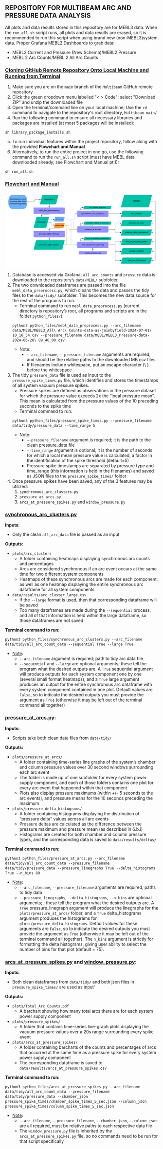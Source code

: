 ## REPOSITORY FOR MULTIBEAM ARC AND PRESSURE DATA ANALYSIS

All plots and data results stored in this repository are for MEBL3 data. 
When the ```run_all.sh``` script runs, all plots and data results are erased, so it is recommended to run this script when using brand new (non-MEBL3)system data.
Proper Grafana MEBL2 Dashboards to grab data:
- MEBL2 Current and Pressure (New Schema)/MEBL2 Pressure
- MEBL 2 Arc Counts/MEBL 2 All Arc Counts

### <ins>Cloning GitHub Remote Repository Onto Local Machine and Running from Terminal</ins>
1. Make sure you are on the `main` branch of the `Multibeam` GitHub remote repository
2. Click the green dropdown menu labelled "< > Code"; select "Download ZIP" and unzip the downloaded file
3. Open the terminal/command line on your local machine; Use the `cd` command to navigate to the repository's root directory, ```Multibeam-main/```
4. Run the following command to ensure all necessary libraries and packages are installed (at most 5 packages will be installed):
```
sh library_package_installs.sh
```
5. To run individual features within the project repository, follow along with the provided **Flowchart and Manual**
5. Alternatively, to run the entire project in one go, use the following command to run the ```run_all.sh``` script (must have MEBL data downloaded already, see Flowchart and Manual pt.1):
```
sh run_all.sh
```
### <ins>Flowchart and Manual</ins>
![Project Flowchart](WCMultibeamProjectFlowchart.png)
1. Database is accessed via Grafana; `all arc counts` and `pressure` data is downloaded to the repository’s `data/MEBL/` subfolder.
2. The two downloaded dataframes are passed into the file `mebl_data_preprocess.py`, which cleans the data and passes the tidy files to the `data/tidy/` subfolder. This becomes the new data source for the rest of the programs to run. 
    - Terminal command to run `mebl_data_preprocess.py` (current directory is repository’s root, all programs and scripts are in the folder `python_files/`):
    ```
    python3 python_files/mebl_data_preprocess.py --arc_filename data/MEBL/MEBL3_All\ Arc\ Counts-data-as-joinbyfield-2024-07-01\ 10_16_54.csv --pressure_filename data/MEBL/MEBL3_Pressure-data-2024-06-28\ 09_40_08.csv
    ``` 
    - Note: 
        - `–-arc_filename`, `–-pressure_filename` arguments are required, and should be the relative paths to the downloaded MB csv files 
        - If filenames include whitespace, put an escape character (\ ) before the whitespace
3. The tidy `pressure_data` file is used as input to the `pressure_spike_times.py` file, which identifies and stores the timestamps of all system vacuum pressure spikes.
    - Pressure spikes are defined as observations in the pressure dataset for which the pressure value exceeds 2x the “local pressure mean”. This mean is calculated from the pressure values of the 10 preceding seconds to the spike time
    - Terminal command to run: 
    ```
    python3 python_files/pressure_spike_times.py --pressure_filename data/tidy/pressure_data --time_range 5
    ```
    - Note: 
        - `–-pressure_filename` argument is required; it is the path to the clean pressure_data file 
        - `–-time_range` argument is optional; it is the number of seconds for which a local mean pressure value is calculated, a factor in the identification of the spike threshold (default=5)
        - Pressure spike timestamps are separated by pressure type and time_range (this information is held in the filenames) and saved as JSON files to the `pressure_spike_times/` folder
4. Once pressure_spikes have been saved, any of the 3 features may be utilized:
    1. `synchronous_arc_clusters.py`
    2. `pressure_at_arcs.py`
    3. `arcs_at_pressure_spikes.py` and `window_pressure.py`
### <ins>synchronous_arc_clusters.py</ins>
**Inputs:**
- Only the clean `all_arc_data` file is passed as an input

**Outputs:**
- `plots/arc_clusters`
    - A folder containing heatmaps displaying synchronous arc counts and percentages
    - Arcs are considered synchronous if an arc event occurs at the same time for two different system components 
    - Heatmaps of these synchronous arcs are made for each component, as well as one heatmap displaying the entire synchronous arc dataframe for all system components
- `data/results/arc_cluster_large.csv`
    - If the `--large` format is used, then that corresponding dataframe will be saved
    - Too many dataframes are made during the `--sequential` process, and all of that information is held within the large dataframe, so those dataframes are not saved

**Terminal command to run:**
```
python3 python_files/synchronous_arc_clusters.py --arc_filename data/tidy/all_arc_count_data --sequential True --large True
```
- <ins>Note</ins>:
    - `--arc_filename` argument is required; path to tidy arc data file
    - `--sequential` and `--large` are optional arguments; these tell the program what the desired outputs are. A `True` sequential argument will produce outputs for each system component one by one (several small format heatmaps), and a `True` large argument produces an output for the entire synchronous arc dataframe with every system component contained in one plot. Default values are `False`, so to indicate the desired outputs you must provide the argument as `True` (otherwise it may be left out of the terminal command all together)

### <ins>pressure_at_arcs.py</ins>:
**Inputs:**
- Scripts take both clean data files from `data/tidy/`

**Outputs:**
- `plots/pressure_at_arcs/`
    - A folder containing time-series line graphs of the system’s chamber and column pressure values over 30 second windows surrounding each arc event
    - The folder is made up of one subfolder for every system power supply component, and each of those folders contains one plot for every arc event that happened within that component
    - Plots also display pressure maximums (within +/- 5 seconds to the arc events), and pressure means for the 10 seconds preceding the maximum
- `plots/pressure_delta_histograms/`
    - A folder containing histograms displaying the distribution of “pressure delta” values across all arc events
    - Pressure deltas are calculated as the difference between the pressure maximum and pressure mean (as described in 6.b.i)
    - Histograms are created for both chamber and column pressure types, and the corresponding data is saved to `data/results/deltas/`

**Terminal command to run:**
```
python3 python_files/pressure_at_arcs.py --arc_filename data/tidy/all_arc_count_data --pressure_filename data/tidy/pressure_data --pressure_linegraphs True --delta_histograms True --n_bins 80
```
- <ins>Note</ins>:
    - `--arc_filename`, `--pressure_filename` arguments are required; paths to tidy data
    - `--pressure_linegraphs`, `--delta_histograms`, `--n_bins` are optional arguments; ; these tell the program what the desired outputs are. A `True` pressure_linegraph argument will produce the linegraphs for the `plots/pressure_at_arcs/` folder, and a `True` delta_histograms argument produces the histograms for `plots/pressure_delta_histograms`. Default values for these arguments are `False`, so to indicate the desired outputs you must provide the argument as `True` (otherwise it may be left out of the terminal command all together). The `n_bins` argument is strictly for formatting the delta histograms, giving user ability to select the number of bins for that plot (default = 75).

### <ins>arcs_at_pressure_spikes.py</ins> and <ins>window_pressure.py</ins>:
**Inputs:**
- Both clean dataframes from `data/tidy/` and both json files in `pressure_spike_times/` are used as input'

**Outputs:**
- `plots/Total_Arc_Counts.pdf`
    - A barchart showing how many total arcs there are for each system power supply component
- `plots/pressure_spikes/`
    - A folder that contains time-series line-graph plots displaying the vacuum pressure values over a 20s range surrounding every spike event
- `plots/arcs_at_pressure_spikes/`
    - A folder containing barcharts of the counts and percentages of arcs that occurred at the same time as a pressure spike for every system power supply component 
    - The corresponding dataframe is saved to `data/results/arcs_at_pressure_spikes.csv`

**Terminal command to run:**
```
python3 python_files/arcs_at_pressure_spikes.py --arc_filename data/tidy/all_arc_count_data --pressure_filename data/tidy/pressure_data --chamber_json pressure_spike_times/chamber_spike_times_5_sec.json --column_json pressure_spike_times/column_spike_times_5_sec.json
```
- <ins>Note</ins>: 
    - `-–arc_filename`, `–-pressure_filename`, `–-chamber_json`, `–-column_json` are all required, must be relative paths to each respective data file
    - The `window_pressure.py` file is inherited by the `arcs_at_pressure_spikes.py` file, so no commands need to be run for that script specifically
